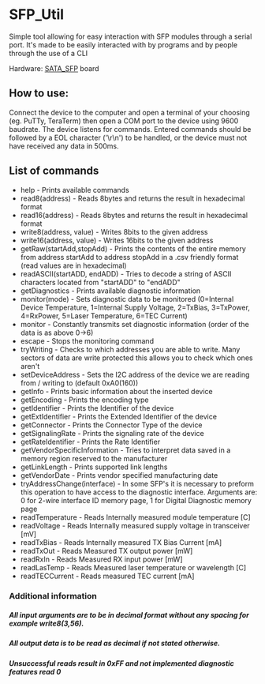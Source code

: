 
# SFP_Util
Simple tool allowing for easy interaction with SFP modules through a serial port. It's made to be easily interacted with by programs and by people through the use of a CLI

Hardware: [SATA_SFP](https://github.com/sinara-hw/SATA_SFP) board

## How to use:

Connect the device to the computer and open a terminal of your choosing (eg. PuTTy, TeraTerm) then open a COM port to the device using 9600 baudrate. The device listens for commands.  Entered commands should be followed by a EOL character ('\r\n') to be handled, or the device must not have received any data in 500ms.

## List of commands
- help - Prints available commands
- read8(address)  - Reads 8bytes and returns the result in hexadecimal format
- read16(address) - Reads 8bytes and returns the result in hexadecimal format
- write8(address, value)  - Writes 8bits to the given address
- write16(address, value) - Writes 16bits to the given address
- getRaw(startAdd,stopAdd) - Prints the contents of the entire memory from address startAdd to address stopAdd in a .csv friendly format (read values are in hexadecimal)
- readASCII(startADD, endADD) - Tries to decode a string of ASCII characters located from "startADD" to "endADD"
- getDiagnostics - Prints available diagnostic information
- monitor(mode) - Sets diagnostic data to be monitored (0=Internal Device Temperature, 1=Internal Supply Voltage, 2=TxBias, 3=TxPower, 4=RxPower, 5=Laser Temperature, 6=TEC Current)
- monitor - Constantly transmits set diagnostic information (order of the data is as above 0->6)
- escape - Stops the monitoring command
- tryWriting - Checks to which addresses you are able to write. Many sectors of data are write protected this allows you to check which ones aren't
- setDeviceAddress - Sets the I2C address of the device we are reading from / writing to (default 0xA0(160))
- getInfo - Prints basic information about the inserted device
- getEncoding - Prints the encoding type
- getIdentifier - Prints the Identifier of the device
- getExtIdentifier - Prints the Extended Identifier of the device
- getConnector - Prints the Connector Type of the device
- getSignalingRate - Prints the signaling rate of the device
- getRateIdentifier - Prints the Rate Identifier
- getVendorSpecificInformation - Tries to interpret data saved in a memory region reserved to the manufacturer
- getLinkLength - Prints supported link lengths
- getVendorDate - Prints vendor specified manufacturing date
- tryAddressChange(interface) - In some SFP's it is necessary to preform this operation to have access to the diagnostic interface. Arguments are: 0 for 2-wire interface ID memory page, 1 for Digital Diagnostic memory page
- readTemperature - Reads Internally measured module temperature [C]
- readVoltage - Reads Internally measured supply voltage in transceiver [mV]
- readTxBias - Reads Internally measured TX Bias Current [mA]
- readTxOut - Reads Measured TX output power [mW]
- readRxIn - Reads Measured RX input power [mW]
- readLasTemp - Reads Measured laser temperature or wavelength [C]
- readTECCurrent - Reads measured TEC current [mA]



### Additional information
##### All input arguments are to be in decimal format without any spacing for example write8(3,56).
##### All output data is to be read as decimal if not stated otherwise.
##### Unsuccessful reads result in 0xFF and not implemented diagnostic features read 0

